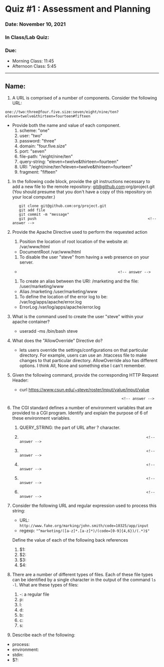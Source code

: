 # Quiz #1 : Assessment and Planning 

### Date: November 10, 2021
### In Class/Lab Quiz:
### Due:
* Morning Class:  11:45
* Afternoon Class: 5:45


---
## Name:                                  <!-- answer -->


1. A URL is comprised of a number of components.  Consider the following URL:

  ``one://two:three@four.five.size:seven/eight/nine/ten?eleven=twelve&thirteen=fourteen#fifteen``

  * Provide both the name and value of each component.
    1. scheme: "one"                                    <!-- answer -->
    1. user: "two"                                      <!-- answer -->
    1. password: "three"                                <!-- answer -->
    1. domain: "four.five.size"
    1. port: "seven"
    1. file-path: "/eight/nine/ten"
    1. query-string: "eleven=twelve&thirteen=fourteen"
    1. URI: "/eight/nine/ten?eleven=twelve&thirteen=fourteen"
    1. fragment: "fifteen"
    <!-- Add more lines as needed -->

1. In the following code block, provide the git instructions necessary to add a new file to the remote repository: git@github.com:org/project.git (You should presume that you don't have a copy of this repository on your local computer.)
   ```
      git clone git@github.com:org/project.git
      git add file
      git commit -m "message" 
      git push                                                   <!-- answer -->
   ```
   <!-- You many add any number of lines in the above code block that you need. -->

1. Provide the Apache Directive used to perform the requested action
   1. Position the location of root location of the website at:  /var/www/html
     * DocumentRoot /var/www/html                                                 <!-- answer -->
   1. To disable the user "steve" from having a web presence on your server.
     *                                                  <!-- answer -->
   1. To create an alias between the URI: /marketing and the file: /user/marketing/www
     * Alias /marketing /user/marketing/www                                        <!-- answer -->
   1. To define the location of the error log to be: /var/log/apps/apache/error.log
     * ErrorLog /var/log/apps/apache/error.log                                     <!-- answer -->


1. What is the command used to create the user "steve" within your apache container?
    * useradd -ms /bin/bash steve                                                 <!-- answer -->


1. What does the "AllowOverride" Directive do?
    * lets users override the settings/configurations on that particular directory. For example, users can use an .htaccess file to make changes to that particular directory. AllowOverride also has different options. I think All, None and something else I can't remember.            <!-- answer -->


1. Given the following command, provide the corresponding HTTP Request Header:
    * curl  https://www.csun.edu/~steve/roster/input/value/input/value
    ```
                                                      <!-- answer -->
    ```                                                      
    <!-- You many add any number of lines in the above code block that you need. -->

1. The CGI standard defines a number of environment variables that are provided to a CGI program.  Identify and explain the purpose of 6 of these environment variables.
   1. QUERY_STRING:  the part of URL after ? character.             <!-- answer -->
   1.                                                               <!-- answer -->
   1.                                                               <!-- answer -->
   1.                                                               <!-- answer -->
   1.                                                               <!-- answer -->
   1.                                                               <!-- answer -->


 1. Consider the following URL and regular expression used to process this string:
    * URL:   ``http://www.fake.org/marking/john.smith/code=10325/app/input``
    * regexp: ``"^marketing/([a-z]*.[a-z]*)/(code=[0-9]{4,6})/(.*)$"``

    Define the value of each of the following back references
    1. $1:                                                           <!-- answer -->
    1. $2:                                                           <!-- answer -->
    1. $3:                                                           <!-- answer -->
    1. $4:                                                           <!-- answer -->

1. There are a number of different types of files.  Each of these file types can be identified by a single character in the output of the command ``ls -l``.  What are these types of files:
   1. -: a regular file
   1. p:                                                          <!-- answer -->
   1. l:                                                          <!-- answer -->
   1. d:                                                          <!-- answer -->
   1. b:                                                          <!-- answer -->
   1. c:                                                          <!-- answer -->
   1. s:                                                          <!-- answer -->

1. Describe each of the following:
  - process:                                                      <!-- answer -->
  - environment:                                                  <!-- answer -->
  - stdin:                                                        <!-- answer -->
  - $?:                                                           <!-- answer -->
 
